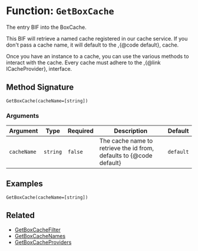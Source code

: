 [comment]: # (Note: This documentation is generated dynamically in the build process.  To modify the contents, change the javadoc on the _invoke method of the BIF class)

# Function: `GetBoxCache`

The entry BIF into the BoxCache.

This BIF will retrieve a named cache registered in our cache service.
 If you don't pass a cache name, it will default to the ,{@code default}, cache.

 Once you have an instance to a cache, you can use the various methods to interact with the cache.
 Every cache must adhere to the ,{@link ICacheProvider}, interface.

## Method Signature

```
GetBoxCache(cacheName=[string])
```

### Arguments


| Argument | Type | Required | Description | Default |
|----------|------|----------|-------------|---------|
| `cacheName` | `string` | `false` | The cache name to retrieve the id from, defaults to {@code default} | `default` |

## Examples

```
GetBoxCache(cacheName=[string])
```

## Related

  * [GetBoxCacheFilter](./GetBoxCacheFilter.md)
  * [GetBoxCacheNames](./GetBoxCacheNames.md)
  * [GetBoxCacheProviders](./GetBoxCacheProviders.md)
